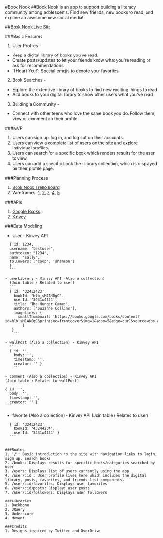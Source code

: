 #Book Nook
##Book Nook is an app to support building a literacy community among adolescents. Find new friends, new books to read, and explore an awesome new social media!

##[Book Nook Live Site](http://booknook.surge.sh/)

###Basic Features
1. User Profiles -
  - Keep a digital library of books you've read.
  - Create posts/updates to let your friends know what you're reading or ask for recommendations
  - 'I Heart You!': Special emojis to denote your favorites

2. Book Searches -
  - Explore the extensive library of books to find new exciting things to read
  - Add books to your digital library to show other users what you've read

3. Building a Community -
  - Connect with other teens who love the same book you do. Follow them, view or comment on their profile.

###MVP
1. Users can sign up, log in, and log out on their accounts.
2. Users can view a complete list of users on the site and explore individual profiles.
3. Users can search for a specific book which renders results for the user to view.
4. Users can add a specific book their library collection, which is displayed on their profile page.

###Planning Process
1. [Book Nook Trello board](https://trello.com/b/T5miQIeO/book-nook)
2. Wireframes: [1](https://trello-attachments.s3.amazonaws.com/57acaf1ed653c81d1def3643/1200x1600/e3d322d787e7b9a8009326f90b9da4b1/finalwireframe1.JPG.jpg),  [2](https://trello-attachments.s3.amazonaws.com/57acaf1ed653c81d1def3643/1200x1600/89dd12eae70980b2dc44f06dc1ca339c/finalwireframe2.JPG.jpg),  [3](https://trello-attachments.s3.amazonaws.com/57acaf1ed653c81d1def3643/1200x1600/b5a3340b521dd61a5eb2749bcf7262f4/finalwireframe3.JPG.jpg),  [4](https://trello-attachments.s3.amazonaws.com/57acaf1ed653c81d1def3643/1200x1600/ad582bf120e6022f2e5be823ee87a213/finalwireframe4.JPG.jpg),  [5](https://trello-attachments.s3.amazonaws.com/57acaf1ed653c81d1def3643/1200x1600/f50996d0c8355372d7273bc70daa766a/finalwireframe5.JPG.jpg)

###APIs
1. [Google Books](https://developers.google.com/books/)
2. [Kinvey](https://www.kinvey.com/)


###Data Modeling
  - User - Kinvey API
  ```
    { id: 1234,
    username: "testuser",
    authtoken: "1234",
    name: 'sally',
    followers: ['coop', 'shannon']
    }
    ```

  - userLibrary - Kinvey API (Also a collection)
    (Join table / Related to user)
    ```
    { id: '32432423'
      bookId: 'hlb_sM1AN0gC',
      userId: '3431w4124',
      title: 'The Hunger Games',
      authors: ['Suzanne Collins'],
      imageLinks: {
        smallThumbnail: 'https://books.google.com/books/content?id=hlb_sM1AN0gC&printsec=frontcover&img=1&zoom=5&edge=curl&source=gbs_api'
          }
     }
      ```

  - wallPost (Also a collection) - Kinvey API
    ```
    { id: '',
      body: '',
      timestamp: '',
      creator: '' }
      ```

  - comment (Also a collection) - Kinvey API
  (Join table / Related to wallPost)
  ```
    { id: '',
      body: '',
      timestamp: '',
      creator: '' }
    ```

  - favorite (Also a collection) - Kinvey API
  (Join table / Related to user)
  ```
    { id: '32432423'
      bookId: '43244234',
      userId: '3431w4124' }
    ```


###Routes
1. '/': Basic introduction to the site with navigation links to login, sign up, search books
2. /books: Displays results for specific books/categories searched by user
3. /users: Displays list of users currently using the app
4. /user/:id : User profile lives here which includes the digital library, posts, favorites, and friends list components.
5. /user/:id/favorites: Displays user favorites
6. /user/:id/posts: Displays user posts
7. /user/:id/followers: Displays user followers

###Libraries
1. Backbone
2. JQuery
3. Underscore
4. Moment

###Credits
1. Designs inspired by Twitter and OverDrive
